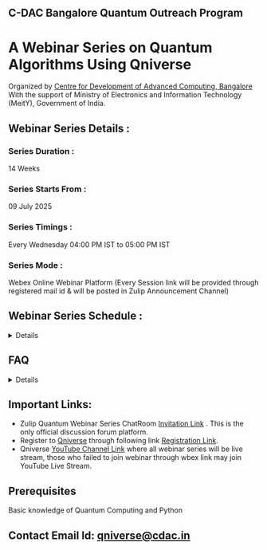 ## C-DAC Bangalore Quantum Outreach Program

# A Webinar Series on Quantum Algorithms Using Qniverse

Organized by [Centre for Development of Advanced Computing, Bangalore](https://www.cdac.in/) With the support of Ministry of Electronics and Information Technology (MeitY), Government of India.

## Webinar Series Details :

### Series Duration :
14 Weeks

### Series Starts From : 
09 July 2025 

### Series Timings : 
Every Wednesday 04:00 PM IST to 05:00 PM IST

### Series Mode : 
Webex Online Webinar Platform 
(Every Session link will be provided through registered mail id & will be posted in Zulip Announcement Channel) 

## Webinar Series Schedule :

<Details>
  
### Week 1 : Speaker - Mr.Raja Singh Yadav   
• Introduction to Linear Algebra

• Qniverse Platform Demonstration

### Week 2 : Speaker - Mr.Tilock Sadhukhan
• Introduction to Mathematics of Quantum Computing

• Introduction to Quantum Gates

### Week 3 : Speaker - Mr.Harishankar Mishra
• Deutsch Jozsa Algorithm

• Implemeantion of Deutsch Jozsa Algorithm using Qniverse

### Week 4 : Speaker - Mr.Tilock Sadhukhan
• Bernstein-Vazirani Algorithm

• Implemeantion of Bernstein-Vazirani Algorithm using Qniverse

### Week 5 : Speaker - Mr.Tilock Sadhukhan
• Simon's Algorithm

• Implemeantion of Simon's Algorithm using Qniverse

### Week 6 : Speaker - Mr.Harishankar Mishra
• Grovers Search Algorithm

• Implemeantion of Grovers Search Algorithm using Qniverse

### Week 7 : Speaker - Dr.Divyash Shrimali
• Quantum Fourier Transform & Quantum Phase Estimation Algorithm

• Implemeantion of QFT & QPE Algorithms using Qniverse

### Week 8 : Speaker - Dr.Divyash Shrimali
• Shor's Algorithm

• Implemeantion of Shor's Algorithm using Qniverse

### Week 9 : Speaker - Mr. Raja Singh Yadav
• Quantum Teleportation and Superdense Coding Protocols

• Implemeantion of Quantum Teleportation and Superdense Coding Protocols using Qniverse

### Week 10 : Speaker - Mr. Raja Singh Yadav
• Variational Quantum Eigensolver Hybrid Hybrid Quantum-Classical Algorithm

• Implemeantion of Variational Quantum Eigensolver Algorithm using Qniverse

### Week 11 : Speaker - Ms. HR Jeevitha
• Quantum Error Correction 

• QEC Shor’s 9-Qubit Code

• Implemeantion of QEC using Qniverse

### Week 14 : Speaker - Mr. Sachin Namdeo
• Introduction to Quantum Machine Learning

### Week 13 : Speaker - Mr. Sachin Namdeo
• QSVM & QKmean Algorithms

• Implemeantion of QSVM & QKmean Algorithms using Qniverse



</Details>


## FAQ
<Details>

### 1. Who can attend this webinar series?
• Anyone with basic knowledge of Quantum Computing and Python programming including students, researchers, faculty, and working professionals.

### 2. Is there any registration fee?
• No, the webinar series is completely free of charge.

### 3. Do I need to register?
• Yes, registration is required. We will send the Webinar Session links directly to your registered mail 1–2 days before each webinar.

### 4. What is the duration and format of the webinar?
• The series runs for 14 weeks, with one session every Wednesday 4 PM - 5 PM, conducted online through Webex & Youtube Live Stream.

### 5. Will the sessions be recorded?
• Yes, recordings and slides/materials will be made available after each session, Recordings will be available on [Qniverse YouTube Channel](https://www.youtube.com/@qniversedotin) & Slides/Materials will be made available at [Qniverse Zulip Chatroom](https://qniverse.zulipchat.com/) and [Github](https://github.com/C-DAC-Bengaluru/Quantum-Algorithms-Webinar-Series)

### 6. I am unable to join through the Webex link (room full). How can I attend the live session?
• If the Webex room is full, please join the session via the [YouTube live Stream](https://www.youtube.com/@qniversedotin).

### 7. Is there a discussion forum for Webinar-related queries?
• Yes, a discussion forum is available at [Qniverse Zulip Chatroom](https://qniverse.zulipchat.com/), Qniverse Zulip ChatRoom [Invitation Link](https://qniverse.zulipchat.com/join/ede4eiabs3z4zbl7wwvmnva4/)

### 8. I was not available to attend the live sessions.
• No problem! Session recordings [YouTube links](https://www.youtube.com/@qniversedotin) and session slied will be made
available via the [GitHub repository](https://github.com/C-DAC-Bengaluru/Quantum-Algorithms-Webinar-Series), so you can catch up at your convenience.

### 9. When will I receive the participation certificate?
• Certificates will be issued after the completion of the 14-week series. A form will be shared where participants can enter the name they want on the certificate and the email address where they wish to receive the soft copy of the certification.

### 10. I want to attend Qniverse Developer Exam to get Certified, How Can I attend?
• Send mail to qniverse@cdac.in for inquiries.
  
</Details>


## Important Links:

- Zulip Quantum Webinar Series ChatRoom [Invitation Link](https://qniverse.zulipchat.com/join/ede4eiabs3z4zbl7wwvmnva4/) . This is the only official discussion forum platform.
- Register to [Qniverse](https://qniverse.in/) through following link [Registration Link](https://qniverse.in/register/).
- Qniverse [YouTube Channel Link](https://www.youtube.com/@qniversedotin) where all webinar series will be live stream, those who failed to join webinar through wbex link may join YouTube Live Stream.



## Prerequisites 
Basic knowledge of Quantum Computing and Python

## Contact Email Id: qniverse@cdac.in
